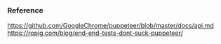 
### Reference
https://github.com/GoogleChrome/puppeteer/blob/master/docs/api.md
https://ropig.com/blog/end-end-tests-dont-suck-puppeteer/